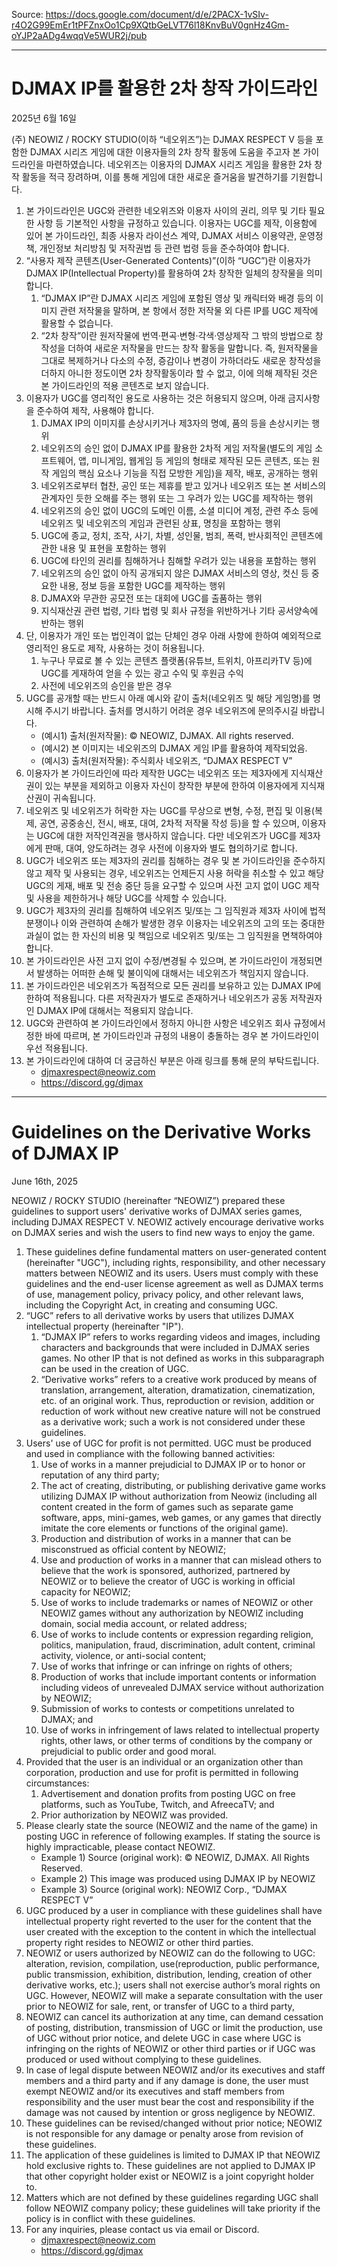 Source: https://docs.google.com/document/d/e/2PACX-1vSIv-r4O2G99EmEr1tPFZnxOo1Cp9XQtbGeLVT76l18KnvBuV0gnHz4Gm-oYJP2aADg4wqqVe5WUR2j/pub
*****
# DJMAX IP를 활용한 2차 창작 가이드라인
2025년 6월 16일

(주) NEOWIZ / ROCKY STUDIO(이하 “네오위즈”)는 DJMAX RESPECT V 등을 포함한 DJMAX 시리즈 게임에 대한 이용자들의 2차 창작 활동에 도움을 주고자 본 가이드라인을 마련하였습니다. 네오위즈는 이용자의 DJMAX 시리즈 게임을 활용한 2차 창작 활동을 적극 장려하며, 이를 통해 게임에 대한 새로운 즐거움을 발견하기를 기원합니다.

1. 본 가이드라인은 UGC와 관련한 네오위즈와 이용자 사이의 권리, 의무 및 기타 필요한 사항 등 기본적인 사항을 규정하고 있습니다. 이용자는 UGC를 제작, 이용함에 있어 본 가이드라인, 최종 사용자 라이선스 계약, DJMAX 서비스 이용약관, 운영정책, 개인정보 처리방침 및 저작권법 등 관련 법령 등을 준수하여야 합니다.
1. “사용자 제작 콘텐츠(User-Generated Contents)”(이하 “UGC”)란 이용자가 DJMAX IP(Intellectual Property)를 활용하여 2차 창작한 일체의 창작물을 의미합니다.
    1. “DJMAX IP”란 DJMAX 시리즈 게임에 포함된 영상 및 캐릭터와 배경 등의 이미지 관련 저작물을 말하며, 본 항에서 정한 저작물 외 다른 IP를 UGC 제작에 활용할 수 없습니다.
    1. “2차 창작”이란 원저작물에 번역·편곡·변형·각색·영상제작 그 밖의 방법으로 창작성을 더하여 새로운 저작물을 만드는 창작 활동을 말합니다. 즉, 원저작물을 그대로 복제하거나 다소의 수정, 증감이나 변경이 가하더라도 새로운 창작성을 더하지 아니한 정도이면 2차 창작활동이라 할 수 없고, 이에 의해 제작된 것은 본 가이드라인의 적용 콘텐츠로 보지 않습니다.
1. 이용자가 UGC를 영리적인 용도로 사용하는 것은 허용되지 않으며, 아래 금지사항을 준수하여 제작, 사용해야 합니다.
    1. DJMAX IP의 이미지를 손상시키거나 제3자의 명예, 품의 등을 손상시키는 행위
    1. 네오위즈의 승인 없이 DJMAX IP를 활용한 2차적 게임 저작물(별도의 게임 소프트웨어, 앱, 미니게임, 웹게임 등 게임의 형태로 제작된 모든 콘텐츠, 또는 원작 게임의 핵심 요소나 기능을 직접 모방한 게임)을 제작, 배포, 공개하는 행위
    1. 네오위즈로부터 협찬, 공인 또는 제휴를 받고 있거나 네오위즈 또는 본 서비스의 관계자인 듯한 오해를 주는 행위 또는 그 우려가 있는 UGC를 제작하는 행위
    1. 네오위즈의 승인 없이 UGC의 도메인 이름, 소셜 미디어 계정, 관련 주소 등에 네오위즈 및 네오위즈의 게임과 관련된 상표, 명칭을 포함하는 행위
    1. UGC에 종교, 정치, 조작, 사기, 차별, 성인물, 범죄, 폭력, 반사회적인 콘텐츠에 관한 내용 및 표현을 포함하는 행위
    1. UGC에 타인의 권리를 침해하거나 침해할 우려가 있는 내용을 포함하는 행위
    1. 네오위즈의 승인 없이 아직 공개되지 않은 DJMAX 서비스의 영상, 컷신 등 중요한 내용, 정보 등을 포함한 UGC를 제작하는 행위
    1. DJMAX와 무관한 공모전 또는 대회에 UGC를 출품하는 행위
    1. 지식재산권 관련 법령, 기타 법령 및 회사 규정을 위반하거나 기타 공서양속에 반하는 행위
1. 단, 이용자가 개인 또는 법인격이 없는 단체인 경우 아래 사항에 한하여 예외적으로 영리적인 용도로 제작, 사용하는 것이 허용됩니다.
    1. 누구나 무료로 볼 수 있는 콘텐츠 플랫폼(유튜브, 트위치, 아프리카TV 등)에 UGC를 게재하여 얻을 수 있는 광고 수익 및 후원금 수익
    1. 사전에 네오위즈의 승인을 받은 경우
1. UGC를 공개할 때는 반드시 아래 예시와 같이 출처(네오위즈 및 해당 게임명)를 명시해 주시기 바랍니다. 출처를 명시하기 어려운 경우 네오위즈에 문의주시길 바랍니다.
    * (예시1)  출처(원저작물): © NEOWIZ, DJMAX. All rights reserved.
    * (예시2)  본 이미지는 네오위즈의 DJMAX 게임 IP를 활용하여 제작되었음.
    * (예시3)  출처(원저작물): 주식회사 네오위즈, “DJMAX RESPECT V”
1. 이용자가 본 가이드라인에 따라 제작한 UGC는 네오위즈 또는 제3자에게 지식재산권이 있는 부분을 제외하고 이용자 자신이 창작한 부분에 한하여 이용자에게 지식재산권이 귀속됩니다.
1. 네오위즈 및 네오위즈가 허락한 자는 UGC를 무상으로 변형, 수정, 편집 및 이용(복제, 공연, 공중송신, 전시, 배포, 대여, 2차적 저작물 작성 등)을 할 수 있으며, 이용자는 UGC에 대한 저작인격권을 행사하지 않습니다. 다만 네오위즈가 UGC를 제3자에게 판매, 대여, 양도하려는 경우 사전에 이용자와 별도 협의하기로 합니다.
1. UGC가 네오위즈 또는 제3자의 권리를 침해하는 경우 및 본 가이드라인을 준수하지 않고 제작 및 사용되는 경우, 네오위즈는 언제든지 사용 허락을 취소할 수 있고 해당 UGC의 게재, 배포 및 전송 중단 등을 요구할 수 있으며 사전 고지 없이 UGC 제작 및 사용을 제한하거나 해당 UGC를 삭제할 수 있습니다.
1. UGC가 제3자의 권리를 침해하여 네오위즈 및/또는 그 임직원과 제3자 사이에 법적 분쟁이나 이와 관련하여 손해가 발생한 경우 이용자는 네오위즈의 고의 또는 중대한 과실이 없는 한 자신의 비용 및 책임으로 네오위즈 및/또는 그 임직원을 면책하여야 합니다.
1. 본 가이드라인은 사전 고지 없이 수정/변경될 수 있으며, 본 가이드라인이 개정되면서 발생하는 어떠한 손해 및 불이익에 대해서는 네오위즈가 책임지지 않습니다.
1. 본 가이드라인은 네오위즈가 독점적으로 모든 권리를 보유하고 있는 DJMAX IP에 한하여 적용됩니다. 다른 저작권자가 별도로 존재하거나 네오위즈가 공동 저작권자인 DJMAX IP에 대해서는 적용되지 않습니다.
1. UGC와 관련하여 본 가이드라인에서 정하지 아니한 사항은 네오위즈 회사 규정에서 정한 바에 따르며, 본 가이드라인과 규정의 내용이 충돌하는 경우 본 가이드라인이 우선 적용됩니다.
1. 본 가이드라인에 대하여 더 궁금하신 부분은 아래 링크를 통해 문의 부탁드립니다.
    * djmaxrespect@neowiz.com
    * https://discord.gg/djmax

*****
# Guidelines on the Derivative Works of DJMAX IP
June 16th, 2025

NEOWIZ / ROCKY STUDIO (hereinafter “NEOWIZ”) prepared these guidelines to support users' derivative works of DJMAX series games, including DJMAX RESPECT V. NEOWIZ actively encourage derivative works on DJMAX series and wish the users to find new ways to enjoy the game.

1. These guidelines define fundamental matters on user-generated content (hereinafter "UGC"), including rights, responsibility, and other necessary matters between NEOWIZ and its users. Users must comply with these guidelines and the end-user license agreement as well as DJMAX terms of use, management policy, privacy policy, and other relevant laws, including the Copyright Act, in creating and consuming UGC.
1. “UGC” refers to all derivative works by users that utilizes DJMAX intellectual property (hereinafter "IP").
    1. “DJMAX IP” refers to works regarding videos and images, including characters and backgrounds that were included in DJMAX series games. No other IP that is not defined as works in this subparagraph can be used in the creation of UGC.
    1. “Derivative works” refers to a creative work produced by means of translation, arrangement, alteration, dramatization, cinematization, etc. of an original work. Thus, reproduction or revision, addition or reduction of work without new creative nature will not be construed as a derivative work; such a work is not considered under these guidelines.
1. Users' use of UGC for profit is not permitted. UGC must be produced and used in compliance with the following banned activities:
    1. Use of works in a manner prejudicial to DJMAX IP or to honor or reputation of any third party;
    1. The act of creating, distributing, or publishing derivative game works utilizing DJMAX IP without authorization from Neowiz (including all content created in the form of games such as separate game software, apps, mini-games, web games, or any games that directly imitate the core elements or functions of the original game).
    1. Production and distribution of works in a manner that can be misconstrued as official content by NEOWIZ;
    1. Use and production of works in a manner that can mislead others to believe that the work is sponsored, authorized, partnered by NEOWIZ or to believe the creator of UGC is working in official capacity for NEOWIZ;
    1. Use of works to include trademarks or names of NEOWIZ or other NEOWIZ games without any authorization by NEOWIZ including domain, social media account, or related address;
    1. Use of works to include contents or expression regarding religion, politics, manipulation, fraud, discrimination, adult content, criminal activity, violence, or anti-social content;
    1. Use of works that infringe or can infringe on rights of others;
    1. Production of works that include important contents or information including videos of unrevealed DJMAX service without authorization by NEOWIZ;
    1. Submission of works to contests or competitions unrelated to DJMAX; and
    1. Use of works in infringement of laws related to intellectual property rights, other laws, or other terms of conditions by the company or prejudicial to public order and good moral.
1. Provided that the user is an individual or an organization other than corporation, production and use for profit is permitted in following circumstances:
    1. Advertisement and donation profits from posting UGC on free platforms, such as YouTube, Twitch, and AfreecaTV; and
    1. Prior authorization by NEOWIZ was provided.
1. Please clearly state the source (NEOWIZ and the name of the game) in posting UGC in reference of following examples. If stating the source is highly impracticable, please contact NEOWIZ.
    * Example 1) Source (original work): © NEOWIZ, DJMAX. All Rights Reserved.
    * Example 2) This image was produced using DJMAX IP by NEOWIZ
    * Example 3) Source (original work): NEOWIZ Corp., “DJMAX RESPECT V”
1. UGC produced by a user in compliance with these guidelines shall have intellectual property right reverted to the user for the content that the user created with the exception to the content in which the intellectual property right resides to NEOWIZ or other third parties.
1. NEOWIZ or users authorized by NEOWIZ can do the following to UGC: alteration, revision, compilation, use(reproduction, public performance, public transmission, exhibition, distribution, lending, creation of other derivative works, etc.); users shall not exercise author’s moral rights on UGC. However, NEOWIZ will make a separate consultation with the user prior to NEOWIZ for sale, rent, or transfer of UGC to a third party,
1. NEOWIZ can cancel its authorization at any time, can demand cessation of posting, distribution, transmission of UGC or limit the production, use of UGC without prior notice, and delete UGC in case where UGC is infringing on the rights of NEOWIZ or other third parties or if UGC was produced or used without complying to these guidelines.
1. In case of legal dispute between NEOWIZ and/or its executives and staff members and a third party and if any damage is done, the user must exempt NEOWIZ and/or its executives and staff members from responsibility and the user must bear the cost and responsibility if the damage was not caused by intention or gross negligence by NEOWIZ.
1. These guidelines can be revised/changed without prior notice; NEOWIZ is not responsible for any damage or penalty arose from revision of these guidelines.
1. The application of these guidelines is limited to DJMAX IP that NEOWIZ hold exclusive rights to. These guidelines are not applied to DJMAX IP that other copyright holder exist or NEOWIZ is a joint copyright holder to.
1. Matters which are not defined by these guidelines regarding UGC shall follow NEOWIZ company policy; these guidelines will take priority if the policy is in conflict with these guidelines.
1. For any inquiries, please contact us via email or Discord.
    * djmaxrespect@neowiz.com
    * https://discord.gg/djmax
